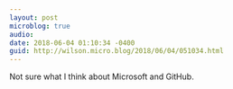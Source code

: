 ```yaml
---
layout: post
microblog: true
audio: 
date: 2018-06-04 01:10:34 -0400
guid: http://wilson.micro.blog/2018/06/04/051034.html
---
```

Not sure what I think about Microsoft and GitHub. 
